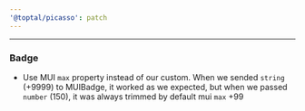 ```yaml
---
'@toptal/picasso': patch
---
```


---
### Badge

- Use MUI `max` property instead of our custom.
  When we sended `string` (+9999) to MUIBadge,
  it worked as we expected, but when we passed `number` (150),
  it was always trimmed by default mui `max` +99
